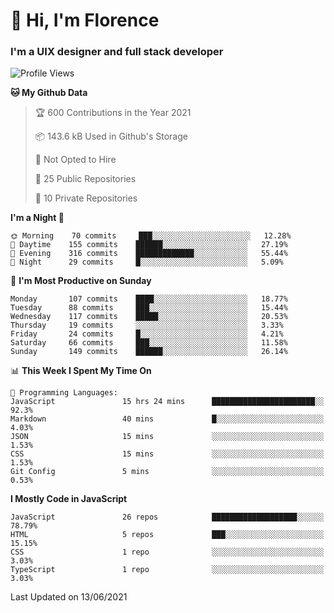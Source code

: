<h1>👋 Hi, I'm Florence</h1>
<h3>I'm a UIX designer and full stack developer</h3>


<!--START_SECTION:waka-->
![Profile Views](http://img.shields.io/badge/Profile%20Views-1-blue)

**🐱 My Github Data** 

> 🏆 600 Contributions in the Year 2021
 > 
> 📦 143.6 kB Used in Github's Storage 
 > 
> 🚫 Not Opted to Hire
 > 
> 📜 25 Public Repositories 
 > 
> 🔑 10 Private Repositories  
 > 
**I'm a Night 🦉** 

```text
🌞 Morning    70 commits     ███░░░░░░░░░░░░░░░░░░░░░░   12.28% 
🌆 Daytime    155 commits    ██████░░░░░░░░░░░░░░░░░░░   27.19% 
🌃 Evening    316 commits    █████████████░░░░░░░░░░░░   55.44% 
🌙 Night      29 commits     █░░░░░░░░░░░░░░░░░░░░░░░░   5.09%

```
📅 **I'm Most Productive on Sunday** 

```text
Monday       107 commits    ████░░░░░░░░░░░░░░░░░░░░░   18.77% 
Tuesday      88 commits     ███░░░░░░░░░░░░░░░░░░░░░░   15.44% 
Wednesday    117 commits    █████░░░░░░░░░░░░░░░░░░░░   20.53% 
Thursday     19 commits     ░░░░░░░░░░░░░░░░░░░░░░░░░   3.33% 
Friday       24 commits     █░░░░░░░░░░░░░░░░░░░░░░░░   4.21% 
Saturday     66 commits     ███░░░░░░░░░░░░░░░░░░░░░░   11.58% 
Sunday       149 commits    ██████░░░░░░░░░░░░░░░░░░░   26.14%

```


📊 **This Week I Spent My Time On** 

```text
💬 Programming Languages: 
JavaScript               15 hrs 24 mins      ███████████████████████░░   92.3% 
Markdown                 40 mins             █░░░░░░░░░░░░░░░░░░░░░░░░   4.03% 
JSON                     15 mins             ░░░░░░░░░░░░░░░░░░░░░░░░░   1.53% 
CSS                      15 mins             ░░░░░░░░░░░░░░░░░░░░░░░░░   1.53% 
Git Config               5 mins              ░░░░░░░░░░░░░░░░░░░░░░░░░   0.53%

```

**I Mostly Code in JavaScript** 

```text
JavaScript               26 repos            ███████████████████░░░░░░   78.79% 
HTML                     5 repos             ███░░░░░░░░░░░░░░░░░░░░░░   15.15% 
CSS                      1 repo              ░░░░░░░░░░░░░░░░░░░░░░░░░   3.03% 
TypeScript               1 repo              ░░░░░░░░░░░░░░░░░░░░░░░░░   3.03%

```



 Last Updated on 13/06/2021
<!--END_SECTION:waka-->
